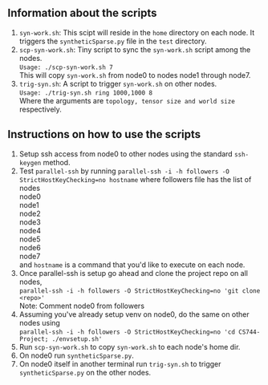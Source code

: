 ## Information about the scripts
1. `syn-work.sh`: This scipt will reside in the `home` directory on each node. It triggers the `syntheticSparse.py` file in the `test` directory.
2. `scp-syn-work.sh`: Tiny script to sync the `syn-work.sh` script among the nodes.\
`Usage: ./scp-syn-work.sh 7`\
This will copy `syn-work.sh` from node0 to nodes node1 through node7.
3. `trig-syn.sh`: A script to trigger `syn-work.sh` on other nodes.\
`Usage: ./trig-syn.sh ring 1000,1000 8`\
Where the arguments are `topology, tensor size and world size` respectively. 

## Instructions on how to use the scripts
1. Setup ssh access from node0 to other nodes using the standard `ssh-keygen` method.
2. Test `parallel-ssh` by running `parallel-ssh -i -h followers -O StrictHostKeyChecking=no hostname` where followers file has the list of nodes\
node0\
node1\
node2\
node3\
node4\
node5\
node6\
node7\
and `hostname` is a command that you'd like to execute on each node.
3. Once parallel-ssh is setup go ahead and clone the project repo on all nodes,\
`parallel-ssh -i -h followers -O StrictHostKeyChecking=no 'git clone <repo>'`\
Note: Comment node0 from followers
4. Assuming you've already setup venv on node0, do the same on other nodes using\
`parallel-ssh -i -h followers -O StrictHostKeyChecking=no 'cd CS744-Project; ./envsetup.sh'`
5. Run `scp-syn-work.sh` to copy `syn-work.sh` to each node's home dir.
6. On node0 run `syntheticSparse.py`.
7. On node0 itself in another terminal run `trig-syn.sh` to trigger `syntheticSparse.py` on the other nodes.
